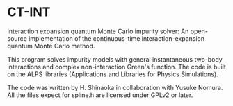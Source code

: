 CT-INT
======

Interaction expansion quantum Monte Carlo impurity solver: An open-source implementation of the continuous-time interaction-expansion quantum Monte Carlo method.

This program solves impurity models with general instantaneous two-body interactions and complex non-interaction Green's function.
The code is built on the ALPS libraries (Applications and Libraries for Physics Simulations).

The code was written by H. Shinaoka in collaboration with Yusuke Nomura.
All the files expect for spline.h are licensed under GPLv2 or later.
